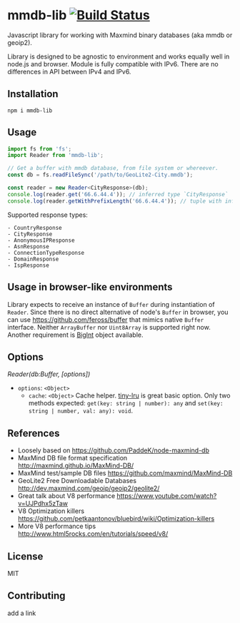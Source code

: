 # mmdb-lib [![Build Status](https://api.travis-ci.org/runk/node-maxmind.svg?branch=master)](https://travis-ci.org/runk/node-maxmind)

Javascript library for working with Maxmind binary databases (aka mmdb or geoip2).

Library is designed to be agnostic to environment and works equally well in node.js and browser. Module is fully compatible with IPv6. There are no differences in API between IPv4 and IPv6.

## Installation

```shell
npm i mmdb-lib
```

## Usage

```typescript
import fs from 'fs';
import Reader from 'mmdb-lib';

// Get a buffer with mmdb database, from file system or whereever.
const db = fs.readFileSync('/path/to/GeoLite2-City.mmdb');

const reader = new Reader<CityResponse>(db);
console.log(reader.get('66.6.44.4')); // inferred type `CityResponse`
console.log(reader.getWithPrefixLength('66.6.44.4')); // tuple with inferred type `[CityResponse|null, number]`
```

Supported response types:

```
- CountryResponse
- CityResponse
- AnonymousIPResponse
- AsnResponse
- ConnectionTypeResponse
- DomainResponse
- IspResponse
```

## Usage in browser-like environments

Library expects to receive an instance of `Buffer` during instantiation of `Reader`. Since there is no direct alternative of node's `Buffer` in browser, you can use https://github.com/feross/buffer that mimics native `Buffer` interface. Neither `ArrayBuffer` nor `Uint8Array` is supported right now. Another requirement is [BigInt](https://developer.mozilla.org/en-US/docs/Web/JavaScript/Reference/Global_Objects/BigInt) object available.

## Options

_Reader(db:Buffer, [options])_

- `options`: `<Object>`
  - `cache`: `<Object>` Cache helper. [tiny-lru](https://github.com/avoidwork/tiny-lru) is great basic option. Only two methods expected: `get(key: string | number): any` and `set(key: string | number, val: any): void`.

## References

- Loosely based on https://github.com/PaddeK/node-maxmind-db
- MaxMind DB file format specification http://maxmind.github.io/MaxMind-DB/
- MaxMind test/sample DB files https://github.com/maxmind/MaxMind-DB
- GeoLite2 Free Downloadable Databases http://dev.maxmind.com/geoip/geoip2/geolite2/
- Great talk about V8 performance https://www.youtube.com/watch?v=UJPdhx5zTaw
- V8 Optimization killers https://github.com/petkaantonov/bluebird/wiki/Optimization-killers
- More V8 performance tips http://www.html5rocks.com/en/tutorials/speed/v8/

## License

MIT

## Contributing

add a link
